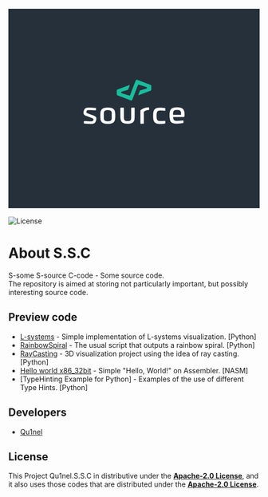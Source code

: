 <p align="center">
  <img src="https://github.com/Qu1nel/S.S.C/blob/github/.github/source.png" height=400px />
</p>
<img src="https://img.shields.io/github/license/Qu1nel/S.S.C?color=g" alt="License" />

# About S.S.C

S-some S-source C-code - Some source code.\
The repository is aimed at storing not particularly important, but possibly interesting source code.

## Preview code

- [L-systems](src/Python/L-systems/) - Simple implementation of L-systems visualization. [Python]
- [RainbowSpiral](src/Python/RainbowSpiral) - The usual script that outputs a rainbow spiral. [Python]
- [RayCasting](src/Python/RayCasting) - 3D visualization project using the idea of ray casting. [Python]
- [Hello world x86_32bit](src/Assembly/Hello_world_x86_32) - Simple "Hello, World!" on Assembler. [NASM]
- [TypeHinting Example for Python] - Examples of the use of different Type Hints. [Python]

## Developers

- [Qu1nel](https://github.com/Qu1nel)

## License

This Project Qu1nel.S.S.C in distributive under the **[Apache-2.0 License](./LICENSE)**, and it also uses those codes that are
distributed under the **[Apache-2.0 License](./LICENSE)**.
